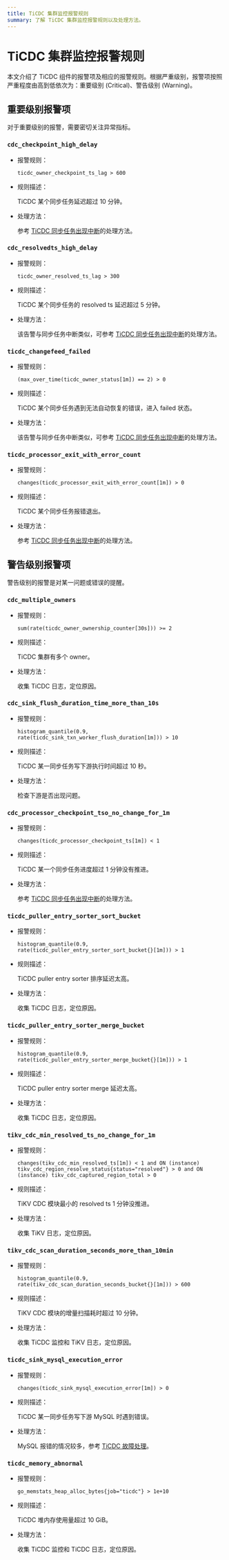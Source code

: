 ```yaml
---
title: TiCDC 集群监控报警规则
summary: 了解 TiCDC 集群监控报警规则以及处理方法。
---
```


# TiCDC 集群监控报警规则

本文介绍了 TiCDC 组件的报警项及相应的报警规则。根据严重级别，报警项按照严重程度由高到低依次为：重要级别 (Critical)、警告级别 (Warning)。

## 重要级别报警项

对于重要级别的报警，需要密切关注异常指标。

### `cdc_checkpoint_high_delay`

* 报警规则：

    `ticdc_owner_checkpoint_ts_lag > 600`

* 规则描述：

    TiCDC 某个同步任务延迟超过 10 分钟。

* 处理方法：

    参考 [TiCDC 同步任务出现中断](/ticdc/troubleshoot-ticdc.md#ticdc-同步任务出现中断)的处理方法。

### `cdc_resolvedts_high_delay`

* 报警规则：

     `ticdc_owner_resolved_ts_lag > 300`

* 规则描述：

    TiCDC 某个同步任务的 resolved ts 延迟超过 5 分钟。

* 处理方法：

    该告警与同步任务中断类似，可参考 [TiCDC 同步任务出现中断](/ticdc/troubleshoot-ticdc.md#ticdc-同步任务出现中断)的处理方法。

### `ticdc_changefeed_failed`

* 报警规则：

    `(max_over_time(ticdc_owner_status[1m]) == 2) > 0`

* 规则描述：

    TiCDC 某个同步任务遇到无法自动恢复的错误，进入 failed 状态。

* 处理方法：

    该告警与同步任务中断类似，可参考 [TiCDC 同步任务出现中断](/ticdc/troubleshoot-ticdc.md#ticdc-同步任务出现中断)的处理方法。

### `ticdc_processor_exit_with_error_count`

* 报警规则：

    `changes(ticdc_processor_exit_with_error_count[1m]) > 0`

* 规则描述：

    TiCDC 某个同步任务报错退出。

* 处理方法：

    参考 [TiCDC 同步任务出现中断](/ticdc/troubleshoot-ticdc.md#ticdc-同步任务出现中断)的处理方法。

## 警告级别报警项

警告级别的报警是对某一问题或错误的提醒。

### `cdc_multiple_owners`

* 报警规则：

    `sum(rate(ticdc_owner_ownership_counter[30s])) >= 2`

* 规则描述：

    TiCDC 集群有多个 owner。

* 处理方法：

    收集 TiCDC 日志，定位原因。

### `cdc_sink_flush_duration_time_more_than_10s`

* 报警规则：

    `histogram_quantile(0.9, rate(ticdc_sink_txn_worker_flush_duration[1m])) > 10`

* 规则描述：

    TiCDC 某一同步任务写下游执行时间超过 10 秒。

* 处理方法：

    检查下游是否出现问题。

### `cdc_processor_checkpoint_tso_no_change_for_1m`

* 报警规则：

    `changes(ticdc_processor_checkpoint_ts[1m]) < 1`

* 规则描述：

    TiCDC 某一个同步任务进度超过 1 分钟没有推进。

* 处理方法：

    参考 [TiCDC 同步任务出现中断](/ticdc/troubleshoot-ticdc.md#ticdc-同步任务出现中断)的处理方法。

### `ticdc_puller_entry_sorter_sort_bucket`

* 报警规则：

    `histogram_quantile(0.9, rate(ticdc_puller_entry_sorter_sort_bucket{}[1m])) > 1`

* 规则描述：

    TiCDC puller entry sorter 排序延迟太高。

* 处理方法：

    收集 TiCDC 日志，定位原因。

### `ticdc_puller_entry_sorter_merge_bucket`

* 报警规则：

    `histogram_quantile(0.9, rate(ticdc_puller_entry_sorter_merge_bucket{}[1m])) > 1`

* 规则描述：

    TiCDC puller entry sorter merge 延迟太高。

* 处理方法：

    收集 TiCDC 日志，定位原因。

### `tikv_cdc_min_resolved_ts_no_change_for_1m`

* 报警规则：

    `changes(tikv_cdc_min_resolved_ts[1m]) < 1 and ON (instance) tikv_cdc_region_resolve_status{status="resolved"} > 0 and ON (instance) tikv_cdc_captured_region_total > 0`

* 规则描述：

    TiKV CDC 模块最小的 resolved ts 1 分钟没推进。

* 处理方法：

    收集 TiKV 日志，定位原因。

### `tikv_cdc_scan_duration_seconds_more_than_10min`

* 报警规则：

    `histogram_quantile(0.9, rate(tikv_cdc_scan_duration_seconds_bucket{}[1m])) > 600`

* 规则描述：

    TiKV CDC 模块的增量扫描耗时超过 10 分钟。

* 处理方法：

    收集 TiCDC 监控和 TiKV 日志，定位原因。

### `ticdc_sink_mysql_execution_error`

* 报警规则：

    `changes(ticdc_sink_mysql_execution_error[1m]) > 0`

* 规则描述：

    TiCDC 某一同步任务写下游 MySQL 时遇到错误。

* 处理方法：

    MySQL 报错的情况较多，参考 [TiCDC 故障处理](/ticdc/troubleshoot-ticdc.md)。

### `ticdc_memory_abnormal`

* 报警规则：

    `go_memstats_heap_alloc_bytes{job="ticdc"} > 1e+10`

* 规则描述：

    TiCDC 堆内存使用量超过 10 GiB。

* 处理方法：

    收集 TiCDC 监控和 TiCDC 日志，定位原因。
